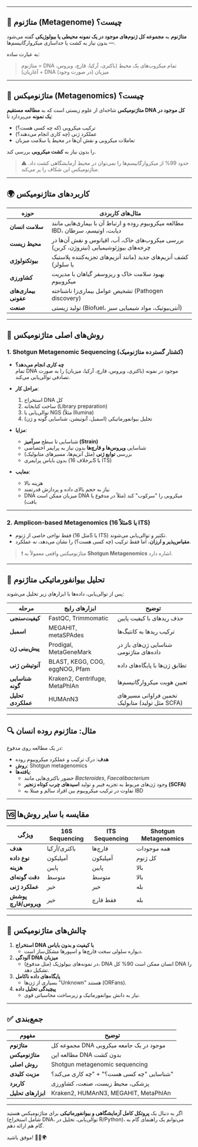 


---

## 🧬 **متاژنوم (Metagenome) چیست؟**

**متاژنوم** به **مجموعه کل ژنوم‌های موجود در یک نمونه محیطی یا بیولوژیکی** گفته می‌شود — بدون نیاز به کشت یا جداسازی میکروارگانیسم‌ها.

به عبارت ساده:  
> متاژنوم = DNA تمام میکروب‌های یک محیط (باکتری، آرکیا، قارچ، ویروس، آغازیان) + DNA میزبان (در صورت وجود)

---

## 🔬 **متاژنومیکس (Metagenomics) چیست؟**

**متاژنومیکس** شاخه‌ای از علوم زیستی است که به **مطالعه مستقیم DNA کل موجود در یک نمونه** می‌پردازد تا:
- ترکیب میکروبی (که چه کسی هست؟)
- عملکرد ژنی (چه کاری انجام می‌دهند؟)
- تعاملات میکروبی و نقش آن‌ها در محیط یا سلامت میزبان

را بدون نیاز به **کشت میکروبی** بررسی کند.

> ⚠️ حدود 99% از میکروارگانیسم‌ها را نمی‌توان در محیط آزمایشگاهی کشت داد. متاژنومیکس این شکاف را پر می‌کند.

---

## 🌍 کاربردهای متاژنومیکس

| حوزه | مثال‌های کاربردی |
|------|------------------|
| **سلامت انسان** | مطالعه میکروبیوم روده و ارتباط آن با بیماری‌هایی مانند IBD، دیابت، اوتیسم، سرطان |
| **محیط زیست** | بررسی میکروب‌های خاک، آب، اقیانوس و نقش آن‌ها در چرخه‌های بیوژئوشیمیایی (نیتروژن، کربن) |
| **بیوتکنولوژی** | کشف آنزیم‌های جدید (مانند آنزیم‌های تجزیه‌کننده پلاستیک یا سلولز) |
| **کشاورزی** | بهبود سلامت خاک و ریزوسفر گیاهان با مدیریت میکروبیوم |
| **بیماری‌های عفونی** | تشخیص عوامل بیماری‌زا ناشناخته (Pathogen discovery) |
| **صنعت** | تولید زیستی (Biofuel، آنتی‌بیوتیک، مواد شیمیایی سبز) |

---

## 🧪 روش‌های اصلی متاژنومیکس

### 1. **Shotgun Metagenomic Sequencing** (کشتار گسترده متاژنومیک)

- **چه کاری انجام می‌دهد؟**  
  تمام DNA موجود در نمونه (باکتری، ویروس، قارچ، آرکیا، میزبان) را به صورت تصادفی توالی‌یابی می‌کند.

- **مراحل کار**:
  1. استخراج DNA کل
  2. ساخت کتابخانه (Library preparation)
  3. توالی‌یابی با NGS (مثلاً Illumina)
  4. تحلیل بیوانفورماتیکی (اسمبل، آنوتیشن، شناسایی گونه و ژن)

- **مزایا**:
  - شناسایی تا سطح **سرآمیز (Strain)**
  - شناسایی **ویروس‌ها و قارچ‌ها** بدون نیاز به پرایمر اختصاصی
  - بررسی **توابع ژنی** (مثل آنزیم‌ها، مسیرهای متابولیک)
  - بدون بایاس پرایمری (برخلاف 16S یا ITS)

- **معایب**:
  - هزینه بالا
  - نیاز به حجم بالای داده و پردازش قدرتمند
  - DNA میزبان ممکن است DNA میکروبی را "سرکوب" کند (مثلاً در مدفوع یا بافت)

---

### 2. **Amplicon-based Metagenomics** (مثلاً 16S یا ITS)

- فقط نواحی خاصی از ژنوم (مثل 16S یا ITS) تکثیر و توالی‌یابی می‌شوند.
- **مقیاس‌پذیر و ارزان**، اما فقط ترکیب (چه کسی هست؟) را نشان می‌دهد، نه عملکرد.

> ❗ متاژنومیکس واقعی معمولاً به **Shotgun Metagenomics** اشاره دارد.

---

## 🧠 تحلیل بیوانفورماتیکی متاژنوم

پس از توالی‌یابی، داده‌ها با ابزارهای زیر تحلیل می‌شوند:

| مرحله | ابزارهای رایج | توضیح |
|--------|----------------|--------|
| **کیفیت‌سنجی** | FastQC, Trimmomatic | حذف ریدهای با کیفیت پایین |
| **اسمبل** | MEGAHIT, metaSPAdes | ترکیب ریدها به کانتیگ‌ها |
| **پیش‌بینی ژن** | Prodigal, MetaGeneMark | شناسایی ژن‌های باز در داده‌های متاژنومی |
| **آنوتیشن ژنی** | BLAST, KEGG, COG, eggNOG, Pfam | تطابق ژن‌ها با پایگاه‌های داده |
| **شناسایی گونه** | Kraken2, Centrifuge, MetaPhlAn | تعیین هویت میکروارگانیسم‌ها |
| **تحلیل عملکردی** | HUMAnN3 | تخمین فراوانی مسیرهای متابولیک (مثل تولید SCFA) |

---

## 🔍 مثال: متاژنوم روده انسان

در یک مطالعه روی مدفوع:

- **هدف**: درک ترکیب و عملکرد میکروبیوم روده
- **روش**: Shotgun metagenomics
- **یافته‌ها**:
  - حضور باکتری‌هایی مانند *Bacteroides*, *Faecalibacterium*
  - وجود ژن‌های مربوط به تجزیه فیبر و تولید **اسیدهای چرب کوتاه زنجیر (SCFA)**
  - تفاوت در ترکیب میکروبیوم بین افراد سالم و مبتلا به IBD

---

## 🆚 مقایسه با سایر روش‌ها

| ویژگی | 16S Sequencing | ITS Sequencing | Shotgun Metagenomics |
|--------|----------------|----------------|------------------------|
| **هدف** | باکتری/آرکیا | قارچ‌ها | همه موجودات |
| **نوع داده** | آمپلیکون | آمپلیکون | کل ژنوم |
| **هزینه** | پایین | پایین | بالا |
| **دقت گونه‌ای** | متوسط | متوسط | بالا |
| **عملکرد ژنی** | خیر | خیر | بله |
| **پوشش ویروس/قارچ** | خیر | فقط قارچ | بله |

---

## 📌 چالش‌های متاژنومیکس

1. **استخراج DNA با کیفیت و بدون بایاس**
   - دیواره سلولی سخت قارچ‌ها و اسپورها مشکل‌ساز است.
2. **آلودگی DNA میزبان**
   - در نمونه‌های بیولوژیک (مثل مدفوع)، DNA انسان ممکن است 90% کل DNA را تشکیل دهد.
3. **پایگاه‌های داده ناکامل**
   - بسیاری از ژن‌ها "Unknown" هستند (ORFans).
4. **پیچیدگی تحلیل داده**
   - نیاز به دانش بیوانفورماتیک و زیرساخت محاسباتی قوی.

---

## ✅ جمع‌بندی

| مفهوم | توضیح |
|--------|--------|
| **متاژنوم** | مجموعه کل DNA موجود در یک جامعه میکروبی |
| **متاژنومیکس** | مطالعه این DNA بدون کشت |
| **روش اصلی** | Shotgun metagenomic sequencing |
| **مزیت کلیدی** | شناسایی "چه کسی هست؟" + "چه کاری می‌کند؟" |
| **کاربرد** | پزشکی، محیط زیست، صنعت، کشاورزی |
| **ابزارهای تحلیل** | Kraken2, HUMAnN3, MEGAHIT, MetaPhlAn |

---

اگر به دنبال یک **پروتکل کامل آزمایشگاهی و بیوانفورماتیکی** برای متاژنومیکس هستید (شامل استخراج DNA، توالی‌یابی، تحلیل در R/Python)، می‌توانم یک راهنمای گام به گام هم ارائه دهم.

موفق باشید! 🧫🧬🌍
